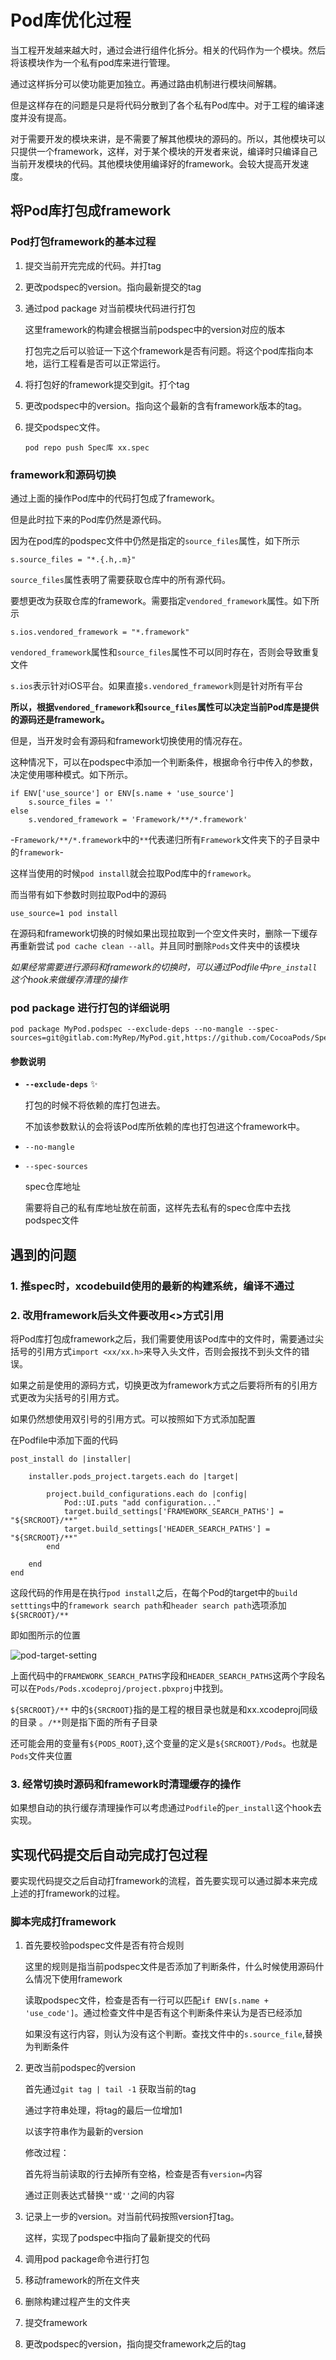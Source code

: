 # Pod库优化过程

当工程开发越来越大时，通过会进行组件化拆分。相关的代码作为一个模块。然后将该模块作为一个私有pod库来进行管理。

通过这样拆分可以使功能更加独立。再通过路由机制进行模块间解耦。

但是这样存在的问题是只是将代码分散到了各个私有Pod库中。对于工程的编译速度并没有提高。

对于需要开发的模块来讲，是不需要了解其他模块的源码的。所以，其他模块可以只提供一个framework，这样，对于某个模块的开发者来说，编译时只编译自己当前开发模块的代码。其他模块使用编译好的framework。会较大提高开发速度。

## 将Pod库打包成framework

### Pod打包framework的基本过程

1. 提交当前开完完成的代码。并打tag

2. 更改podspec的version。指向最新提交的tag

3. 通过pod package 对当前模块代码进行打包

    这里framework的构建会根据当前podspec中的version对应的版本

    打包完之后可以验证一下这个framework是否有问题。将这个pod库指向本地，运行工程看是否可以正常运行。

4. 将打包好的framework提交到git。打个tag

5. 更改podspec中的version。指向这个最新的含有framework版本的tag。

6. 提交podspec文件。

    ```
    pod repo push Spec库 xx.spec 
    ```

### framework和源码切换

通过上面的操作Pod库中的代码打包成了framework。

但是此时拉下来的Pod库仍然是源代码。

因为在pod库的podspec文件中仍然是指定的`source_files`属性，如下所示

```
s.source_files = "*.{.h,.m}"
```

`source_files`属性表明了需要获取仓库中的所有源代码。

要想更改为获取仓库的framework。需要指定`vendored_framework`属性。如下所示

```
s.ios.vendored_framework = "*.framework"
```

`vendored_framework`属性和`source_files`属性不可以同时存在，否则会导致重复文件

`s.ios`表示针对iOS平台。如果直接`s.vendored_framework`则是针对所有平台

**所以，根据`vendored_framework`和`source_files`属性可以决定当前Pod库是提供的源码还是framework。**

但是，当开发时会有源码和framework切换使用的情况存在。

这种情况下，可以在podspec中添加一个判断条件，根据命令行中传入的参数，决定使用哪种模式。如下所示。

```
if ENV['use_source'] or ENV[s.name + 'use_source']
    s.source_files = ''
else 
    s.vendored_framework = 'Framework/**/*.framework'
```

-`Framework/**/*.framework`中的`**`代表递归所有`Framework`文件夹下的子目录中的`framework`-

这样当使用的时候`pod install`就会拉取Pod库中的`framework`。

而当带有如下参数时则拉取Pod中的源码

```
use_source=1 pod install
```

在源码和framework切换的时候如果出现拉取到一个空文件夹时，删除一下缓存再重新尝试 `pod cache clean --all`。并且同时删除`Pods`文件夹中的该模块

*如果经常需要进行源码和framework的切换时，可以通过Podfile中`pre_install`这个hook来做缓存清理的操作*

### pod package 进行打包的详细说明

```
pod package MyPod.podspec --exclude-deps --no-mangle --spec-sources=git@gitlab.com:MyRep/MyPod.git,https://github.com/CocoaPods/Specs.git
```

#### 参数说明

* **`--exclude-deps`** ✨
    
    打包的时候不将依赖的库打包进去。
    
    不加该参数默认的会将该Pod库所依赖的库也打包进这个framework中。

* `--no-mangle`  

* `--spec-sources`

    spec仓库地址

    需要将自己的私有库地址放在前面，这样先去私有的spec仓库中去找podspec文件

## 遇到的问题

### 1. 推spec时，xcodebuild使用的最新的构建系统，编译不通过

### 2. 改用framework后头文件要改用<>方式引用

将Pod库打包成framework之后，我们需要使用该Pod库中的文件时，需要通过尖括号的引用方式`import <xx/xx.h>`来导入头文件，否则会报找不到头文件的错误。

如果之前是使用的源码方式，切换更改为framework方式之后要将所有的引用方式更改为尖括号的引用方式。

如果仍然想使用双引号的引用方式。可以按照如下方式添加配置

在Podfile中添加下面的代码

```
post_install do |installer|

    installer.pods_project.targets.each do |target|

        project.build_configurations.each do |config|
            Pod::UI.puts "add configuration..."
            target.build_settings['FRAMEWORK_SEARCH_PATHS'] = "${SRCROOT}/**"
            target.build_settings['HEADER_SEARCH_PATHS'] = "${SRCROOT}/**"
        end

    end
end
```

这段代码的作用是在执行`pod install`之后，在每个Pod的target中的`build setttings`中的`framework search path`和`header search path`选项添加`${SRCROOT}/**`

即如图所示的位置

![pod-target-setting](https://github.com/cocacola-ty/Images/blob/master/pod_target_build_setting.png?raw=true)

上面代码中的`FRAMEWORK_SEARCH_PATHS`字段和`HEADER_SEARCH_PATHS`这两个字段名可以在`Pods/Pods.xcodeproj/project.pbxproj`中找到。

`${SRCROOT}/**` 中的`${SRCROOT}`指的是工程的根目录也就是和xx.xcodeproj同级的目录 。`/**`则是指下面的所有子目录

还可能会用的变量有`${PODS_ROOT}`,这个变量的定义是`${SRCROOT}/Pods`。也就是`Pods`文件夹位置

### 3. 经常切换时源码和framework时清理缓存的操作

如果想自动的执行缓存清理操作可以考虑通过`Podfile`的`per_install`这个hook去实现。

## 实现代码提交后自动完成打包过程

要实现代码提交之后自动打framework的流程，首先要实现可以通过脚本来完成上述的打framework的过程。

### 脚本完成打framework

1. 首先要校验podspec文件是否有符合规则

    这里的规则是指当前podspec文件是否添加了判断条件，什么时候使用源码什么情况下使用framework

    读取podspec文件，检查是否有一行可以匹配`if ENV[s.name + 'use_code']`。通过检查文件中是否有这个判断条件来认为是否已经添加

    如果没有这行内容，则认为没有这个判断。查找文件中的`s.source_file`,替换为判断条件

2. 更改当前podspec的version

    首先通过`git tag | tail -1` 获取当前的tag

    通过字符串处理，将tag的最后一位增加1

    以该字符串作为最新的version

    修改过程：

    首先将当前读取的行去掉所有空格，检查是否有`version=`内容

    通过正则表达式替换`""`或`''`之间的内容

3. 记录上一步的version。对当前代码按照version打tag。

    这样，实现了podspec中指向了最新提交的代码

4. 调用pod package命令进行打包

5. 移动framework的所在文件夹

6. 删除构建过程产生的文件夹

7. 提交framework

8. 更改podspec的version，指向提交framework之后的tag